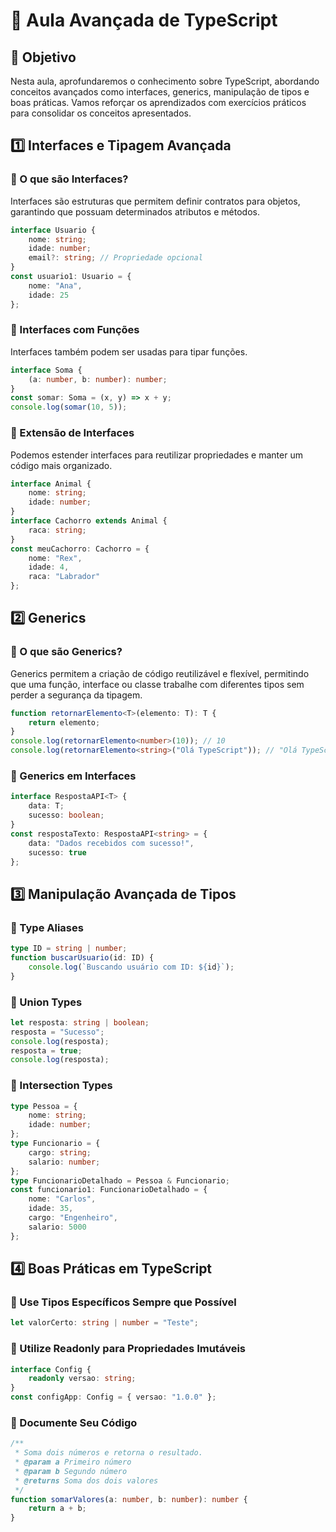 # 🚀 Aula Avançada de TypeScript

## 🎯 Objetivo
Nesta aula, aprofundaremos o conhecimento sobre TypeScript, abordando conceitos avançados como interfaces, generics, manipulação de tipos e boas práticas. Vamos reforçar os aprendizados com exercícios práticos para consolidar os conceitos apresentados.

## 1️⃣ Interfaces e Tipagem Avançada
### 📌 O que são Interfaces?
Interfaces são estruturas que permitem definir contratos para objetos, garantindo que possuam determinados atributos e métodos.

```ts
interface Usuario {
    nome: string;
    idade: number;
    email?: string; // Propriedade opcional
}
const usuario1: Usuario = {
    nome: "Ana",
    idade: 25
};
```

### 📌 Interfaces com Funções
Interfaces também podem ser usadas para tipar funções.

```ts
interface Soma {
    (a: number, b: number): number;
}
const somar: Soma = (x, y) => x + y;
console.log(somar(10, 5));
```

### 📌 Extensão de Interfaces
Podemos estender interfaces para reutilizar propriedades e manter um código mais organizado.

```ts
interface Animal {
    nome: string;
    idade: number;
}
interface Cachorro extends Animal {
    raca: string;
}
const meuCachorro: Cachorro = {
    nome: "Rex",
    idade: 4,
    raca: "Labrador"
};
```

## 2️⃣ Generics
### 📌 O que são Generics?
Generics permitem a criação de código reutilizável e flexível, permitindo que uma função, interface ou classe trabalhe com diferentes tipos sem perder a segurança da tipagem.

```ts
function retornarElemento<T>(elemento: T): T {
    return elemento;
}
console.log(retornarElemento<number>(10)); // 10
console.log(retornarElemento<string>("Olá TypeScript")); // "Olá TypeScript"
```

### 📌 Generics em Interfaces

```ts
interface RespostaAPI<T> {
    data: T;
    sucesso: boolean;
}
const respostaTexto: RespostaAPI<string> = {
    data: "Dados recebidos com sucesso!",
    sucesso: true
};
```

## 3️⃣ Manipulação Avançada de Tipos
### 📌 Type Aliases

```ts
type ID = string | number;
function buscarUsuario(id: ID) {
    console.log(`Buscando usuário com ID: ${id}`);
}
```

### 📌 Union Types

```ts
let resposta: string | boolean;
resposta = "Sucesso";
console.log(resposta);
resposta = true;
console.log(resposta);
```

### 📌 Intersection Types

```ts
type Pessoa = {
    nome: string;
    idade: number;
};
type Funcionario = {
    cargo: string;
    salario: number;
};
type FuncionarioDetalhado = Pessoa & Funcionario;
const funcionario1: FuncionarioDetalhado = {
    nome: "Carlos",
    idade: 35,
    cargo: "Engenheiro",
    salario: 5000
};
```

## 4️⃣ Boas Práticas em TypeScript
### 📌 Use Tipos Específicos Sempre que Possível

```ts
let valorCerto: string | number = "Teste";
```

### 📌 Utilize Readonly para Propriedades Imutáveis

```ts
interface Config {
    readonly versao: string;
}
const configApp: Config = { versao: "1.0.0" };
```

### 📌 Documente Seu Código

```ts
/**
 * Soma dois números e retorna o resultado.
 * @param a Primeiro número
 * @param b Segundo número
 * @returns Soma dos dois valores
 */
function somarValores(a: number, b: number): number {
    return a + b;
}
```
